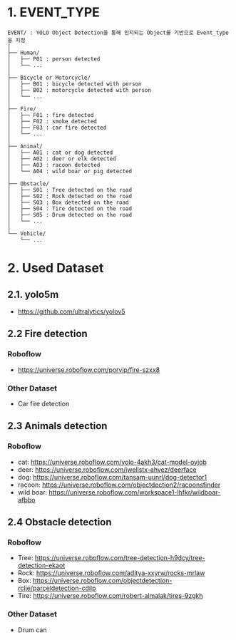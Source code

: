 # 1. EVENT_TYPE
```treebash
EVENT/ : YOLO Object Detection을 통해 인지되는 Object를 기반으로 Event_type을 지정
│
├── Human/
│   ├── P01 : person detected
│   └── ...
│
├── Bicycle or Motorcycle/
│   ├── B01 : bicycle detected with person
│   ├── B02 : motorcycle detected with person
│   └── ...
│
├── Fire/
│   ├── F01 : fire detected
│   ├── F02 : smoke detected
│   ├── F03 : car fire detected
│   └── ...
│
├── Animal/
│   ├── A01 : cat or dog detected
│   ├── A02 : deer or elk detected
│   ├── A03 : racoon detected
│   └── A04 : wild boar or pig detected
│
├── Obstacle/
│   ├── S01 : Tree detected on the road
│   ├── S02 : Rock detected on the road
│   ├── S03 : Box detected on the road
│   ├── S04 : Tire detected on the road
│   ├── S05 : Drum detected on the road
│   └── ...
│
└── Vehicle/
    └── ...
```

# 2. Used Dataset
## 2.1. yolo5m
* https://github.com/ultralytics/yolov5

## 2.2 Fire detection
### Roboflow
* https://universe.roboflow.com/porvip/fire-szxx8
### Other Dataset
* Car fire detection

## 2.3 Animals detection
### Roboflow
* cat: https://universe.roboflow.com/yolo-4akh3/cat-model-oyjob
* deer: https://universe.roboflow.com/jwellstx-ahvez/deerface
* dog: https://universe.roboflow.com/tansam-uunrl/dog-detector1
* racoon: https://universe.roboflow.com/objectdection2/racoonsfinder
* wild boar: https://universe.roboflow.com/workspace1-lhfkr/wildboar-afbbo

## 2.4 Obstacle detection
### Roboflow
* Tree: https://universe.roboflow.com/tree-detection-h9dcy/tree-detection-ekaot
* Rock: https://universe.roboflow.com/aditya-xxyrw/rocks-mrlaw
* Box: https://universe.roboflow.com/objectdetection-rclje/parceldetection-cdilp
* Tire: https://universe.roboflow.com/robert-almalak/tires-9zgkh
### Other Dataset
* Drum can